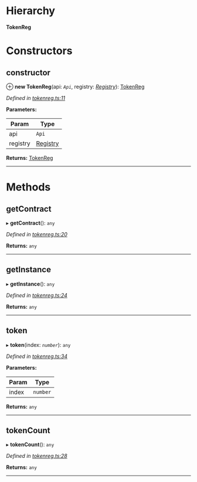 

# Hierarchy

**TokenReg**

# Constructors

<a id="constructor"></a>

##  constructor

⊕ **new TokenReg**(api: *`Api`*, registry: *[Registry](_registry_.registry.md)*): [TokenReg](_tokenreg_.tokenreg.md)

*Defined in [tokenreg.ts:11](https://github.com/paritytech/js-libs/blob/9aff8ef/packages/contracts/src/tokenreg.ts#L11)*

**Parameters:**

| Param | Type |
| ------ | ------ |
| api | `Api` |
| registry | [Registry](_registry_.registry.md) |

**Returns:** [TokenReg](_tokenreg_.tokenreg.md)

___

# Methods

<a id="getcontract"></a>

##  getContract

▸ **getContract**(): `any`

*Defined in [tokenreg.ts:20](https://github.com/paritytech/js-libs/blob/9aff8ef/packages/contracts/src/tokenreg.ts#L20)*

**Returns:** `any`

___
<a id="getinstance"></a>

##  getInstance

▸ **getInstance**(): `any`

*Defined in [tokenreg.ts:24](https://github.com/paritytech/js-libs/blob/9aff8ef/packages/contracts/src/tokenreg.ts#L24)*

**Returns:** `any`

___
<a id="token"></a>

##  token

▸ **token**(index: *`number`*): `any`

*Defined in [tokenreg.ts:34](https://github.com/paritytech/js-libs/blob/9aff8ef/packages/contracts/src/tokenreg.ts#L34)*

**Parameters:**

| Param | Type |
| ------ | ------ |
| index | `number` |

**Returns:** `any`

___
<a id="tokencount"></a>

##  tokenCount

▸ **tokenCount**(): `any`

*Defined in [tokenreg.ts:28](https://github.com/paritytech/js-libs/blob/9aff8ef/packages/contracts/src/tokenreg.ts#L28)*

**Returns:** `any`

___


